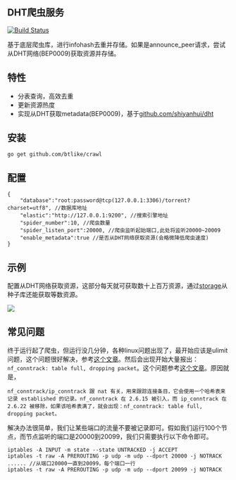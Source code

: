 ## DHT爬虫服务
[![Build Status](https://drone.io/github.com/btlike/crawl/status.png)](https://drone.io/github.com/btlike/crawl/latest)


基于底层爬虫库，进行infohash去重并存储。如果是announce_peer请求，尝试从DHT网络(BEP0009)获取资源并存储。



## 特性

- 分表查询，高效去重
- 更新资源热度
- 实现从DHT获取metadata(BEP0009)，基于[github.com/shiyanhui/dht](https://github.com/shiyanhui/dht)


## 安装
`go get github.com/btlike/crawl`



## 配置

```
{
    "database":"root:password@tcp(127.0.0.1:3306)/torrent?charset=utf8", //数据库地址
    "elastic":"http://127.0.0.1:9200", //搜索引擎地址
    "spider_number":10, //爬虫数量
    "spider_listen_port":20000, //爬虫监听起始端口,此处将监听20000~20009
    "enable_metadata":true //是否从DHT网络获取资源(会略微降低爬虫速度)
}

```



## 示例

配置从DHT网络获取资源，这部分每天就可获取数十上百万资源，通过[storage](http://github.com/btlike/storage)从种子库还能获取等数资源。

 ![](http://77g42f.com1.z0.glb.clouddn.com/crawl.png)




## 常见问题
终于运行起了爬虫，但运行没几分钟，各种linux问题出现了，最开始应该是ulimit问题，这个问题很好解决，参考[这个文章](http://www.stutostu.com/?p=1322)。然后会出现开始大量报出：`nf_conntrack: table full, dropping packet`。这个问题参考[这个文章](http://jaseywang.me/2012/08/16/%E8%A7%A3%E5%86%B3-nf_conntrack-table-full-dropping-packet-%E7%9A%84%E5%87%A0%E7%A7%8D%E6%80%9D%E8%B7%AF/)。原因就是，

```
nf_conntrack/ip_conntrack 跟 nat 有关，用来跟踪连接条目，它会使用一个哈希表来记录 established 的记录。nf_conntrack 在 2.6.15 被引入，而 ip_conntrack 在 2.6.22 被移除，如果该哈希表满了，就会出现：nf_conntrack: table full, dropping packet。
```

解决办法很简单，我们让某些端口的流量不要被记录即可。假如我们运行100个节点，而节点监听的端口是20000到20099，我们只需要执行以下命令即可。

```
iptables -A INPUT -m state --state UNTRACKED -j ACCEPT
iptables -t raw -A PREROUTING -p udp -m udp --dport 20000 -j NOTRACK
...... //从端口20000一直到20099，每个端口一行
iptables -t raw -A PREROUTING -p udp -m udp --dport 20099 -j NOTRACK
```
